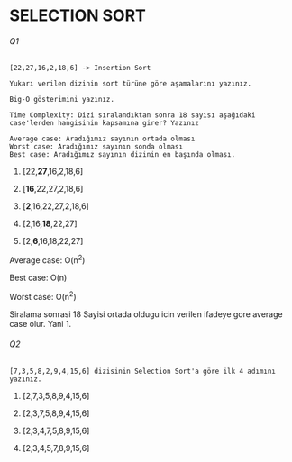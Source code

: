 # SELECTION SORT

###### Q1 

```
[22,27,16,2,18,6] -> Insertion Sort

Yukarı verilen dizinin sort türüne göre aşamalarını yazınız.

Big-O gösterimini yazınız.

Time Complexity: Dizi sıralandıktan sonra 18 sayısı aşağıdaki case'lerden hangisinin kapsamına girer? Yazınız

Average case: Aradığımız sayının ortada olması
Worst case: Aradığımız sayının sonda olması
Best case: Aradığımız sayının dizinin en başında olması.
```



1. [22,**27**,16,2,18,6]

2. [**16**,22,27,2,18,6]
3. [**2**,16,22,27,2,18,6]
4. [2,16,**18**,22,27]
5. [2,**6**,16,18,22,27]

Average case: O(n<sup>2</sup>)

Best case: O(n)

Worst case: O(n<sup>2</sup>)

Siralama sonrasi 18 Sayisi ortada oldugu icin verilen ifadeye gore average case olur. Yani 1. 



###### Q2 

```
[7,3,5,8,2,9,4,15,6] dizisinin Selection Sort'a göre ilk 4 adımını yazınız.
```

1. [2,7,3,5,8,9,4,15,6]

2. [2,3,7,5,8,9,4,15,6]

3. [2,3,4,7,5,8,9,15,6]
4. [2,3,4,5,7,8,9,15,6]